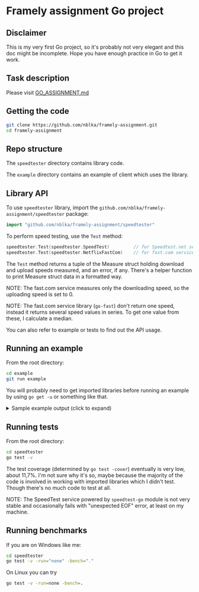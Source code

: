 # Framely assignment Go project

## Disclaimer

This is my very first Go project, so it's probably not very elegant and this doc might be incomplete. Hope you have enough practice in Go to get it work.

## Task description

Please visit [GO_ASSIGNMENT.md](GO_ASSIGNMENT.md)

## Getting the code

```sh
git clone https://github.com/nblka/framely-assignment.git
cd framely-assignment
```

## Repo structure

The `speedtester` directory contains library code.

The `example` directory contains an example of client which uses the library.

## Library API

To use `speedtester` library, import the `github.com/nblka/framely-assignment/speedtester` package:

```go
import "github.com/nblka/framely-assignment/speedtester"
```

To perform speed testing, use the `Test` method:

```go
speedtester.Test(speedtester.SpeedTest)         // for Speedtest.net service
speedtester.Test(speedtester.NetflixFastCom)    // for fast.com service
```

The `Test` method returns a tuple of the Measure struct holding download and upload speeds measured, and an error, if any. There's a helper function to print Measure struct data in a formatted way.

NOTE: The fast.com service measures only the downloading speed, so the uploading speed is set to 0.

NOTE: The fast.com service library (`go-fast`) don't return one speed, instead it returns several speed values in series. To get one value from these, I calculate a median.

You can also refer to example or tests to find out the API usage.

## Running an example

From the root directory:

```sh
cd example
git run example
```

You will probably need to get imported libraries before running an example by using `go get -u` or something like that.

<details>
  <summary>Sample example output (click to expand)</summary>
  
```sh
> go run example
speedtest service run
User *.*.*.*, (ER-Telecom) [*.*, *.*]
Servers {[[5740]     1.82km 
Tomsk (Russia) by Rostelecom
 [20145]   143.13km
Kemerovo (Russia) by MegaTelecom
 [14402]   209.47km
Novosibirsk (Russia) by EDINOS
 [31968]   213.21km
Novosibirsk (Russia) by ADMAN LLC
 [6430]   250.49km
Novosibirsk (Russia) by Tele2 Russia
 [46230]   250.49km
Novosibirsk (Russia) by INLINE LTD
 [14386]   284.19km
Sharypovo (Russia) by Sibline
 [10311]   295.93km
Kiselevsk (Russia) by Electron-Service Ltd.
 [37192]   354.86km
Nauchny (Russia) by FGBUN CrAO RAN
 [1833]   357.61km
Barnaul (Russia) by JSC Zap-Sib TransTeleCom
]}
Targets [[5740]     1.82km 
Tomsk (Russia) by Rostelecom
]
Starting download speed test... done
Starting upload speed test... done
Downloading speed 39.27868439851729 Mbps, uploading speed 37.43262930940951 Mbps <nil>
fast.com service run
Got urls: [https://ipv4-c003-rix001-retn-isp.1.oca.nflxvideo.net/speedtest?c=ru&n=5670ipv4-c002-mow001-retn-isp.1.oca.nflxvideo.net/speedtest?c=ru&n=56707&v=29&e=1641998123tn-isp.1.oca.nflxvideo.net/speedtest?c=ru&n=56707&v=23&e=1641998123&t=CaglHJJQjmF806D7deo.net/speedtest?c=ru&n=56707&v=30&e=1641998123&t=lvXJhocFwHHV5hffElXKPx6uQGwjKzWKMZi=ru&n=56707&v=14&e=1641998123&t=e66_tNCQ0hKLzpfwHzUMX4y-cvyl6kFRYp0r1Q]
Starting speed test...
Got 44.99 Mbps
Got 42.19 Mbps
Got 40.84 Mbps
Got 41.00 Mbps
Got 40.93 Mbps
Got 40.54 Mbps
Got 40.69 Mbps
Got 40.59 Mbps
Got 40.53 Mbps
Got 40.35 Mbps
Got 40.40 Mbps
Got 40.35 Mbps
Got 40.26 Mbps
done
Downloading speed 40.686933333333336 Mbps, uploading speed 0 Mbps <nil>
```

</details>

## Running tests

From the root directory:

```sh
cd speedtester
go test -v
```

The test coverage (determined by `go test -cover`) eventually is very low, about 11,7%. I'm not sure why it's so, maybe because the majority of the code is involved in working with imported libraries which I didn't test. Though there's no much code to test at all.

NOTE: The SpeedTest service powered by `speedtest-go` module is not very stable and occasionally fails with "unexpected EOF" error, at least on my machine.

## Running benchmarks

If you are on Windows like me:

```sh
cd speedtester
go test -v -run="none" -bench="."
```

On Linux you can try

```sh
go test -v -run=none -bench=.
```
